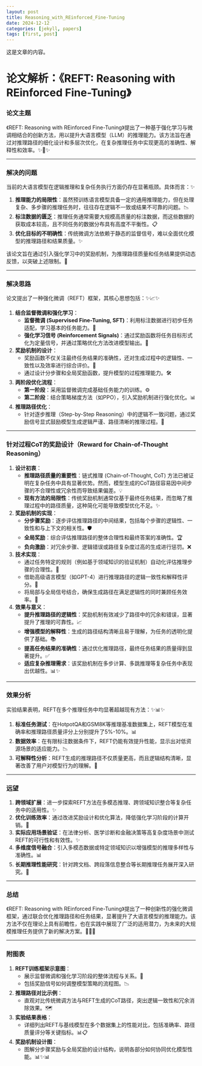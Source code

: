 ```yaml
---
layout: post
title: Reasoning_with_REinforced_Fine-Tuning
date: 2024-12-12
categories: [jekyll, papers]
tags: [first, post]
---
```


这是文章的内容。

# 论文解析：《REFT: Reasoning with REinforced Fine-Tuning》

### **论文主题**

《REFT: Reasoning with REinforced Fine-Tuning》提出了一种基于强化学习与微调相结合的创新方法，用以提升大语言模型（LLM）的推理能力。该方法旨在通过对推理路径的细化设计和多层次优化，在复杂推理任务中实现更高的准确性、解释性和效率。✨📘✨

---

### **解决的问题**

当前的大语言模型在逻辑推理和复杂任务执行方面仍存在显著瓶颈。具体而言：✨

1. **推理能力的局限性**：虽然预训练语言模型具备一定的通用推理能力，但在处理复杂、多步骤的推理任务时，往往存在逻辑不一致或结果不可靠的问题。📉
2. **标注数据的匮乏**：推理任务通常需要大规模高质量的标注数据，而这些数据的获取成本较高，且不同任务的数据分布具有高度不平衡性。📋
3. **优化目标的不明确性**：传统微调方法依赖于静态的监督信号，难以全面优化模型的推理路径和结果质量。✨

该论文旨在通过引入强化学习中的奖励机制，为推理路径质量和任务结果提供动态反馈，以突破上述限制。🚀

---

### **解决思路**

论文提出了一种强化微调（REFT）框架，其核心思想包括：✨📈✨

1. **结合监督微调和强化学习**：
    - **监督微调 (Supervised Fine-Tuning, SFT)**：利用标注数据进行初步任务适配，学习基本的任务能力。🎯
    - **强化学习信号 (Reinforcement Signals)**：通过奖励函数将任务目标形式化为定量信号，并通过策略优化方法改进模型输出。🎢
2. **奖励机制的设计**：
    - 奖励函数不仅关注最终任务结果的准确性，还对生成过程中的逻辑性、一致性以及效率进行综合评价。🎨
    - 通过设计分步骤和全局奖励函数，提升模型的过程推理能力。🛠️
3. **两阶段优化流程**：
    - **第一阶段**：采用监督微调完成基础任务能力的训练。⚙️
    - **第二阶段**：结合策略梯度方法（如PPO），引入奖励机制进行强化优化。📊
4. **推理路径优化**：
    - 针对逐步推理（Step-by-Step Reasoning）中的逻辑不一致问题，通过奖励信号显式鼓励模型生成逻辑严谨、路径清晰的推理过程。🌟

---

### **针对过程CoT的奖励设计（Reward for Chain-of-Thought Reasoning）**

1. **设计初衷**：
    - **推理路径质量的重要性**：链式推理 (Chain-of-Thought, CoT) 方法已被证明在复杂任务中具有显著优势。然而，模型生成的CoT路径容易因中间步骤的不合理性或冗余性而导致结果偏差。💡
    - **现有方法的局限性**：传统奖励机制通常仅基于最终任务结果，而忽略了推理过程中的路径质量，这种简化可能导致模型优化不足。✨
2. **奖励机制的实现**：
    - **分步骤奖励**：逐步评估推理路径的中间结果，包括每个步骤的逻辑性、一致性和与上下文的相关性。🛡️
    - **全局奖励**：综合评估推理路径的整体合理性和最终答案的准确性。🏆
    - **负向激励**：对冗余步骤、逻辑错误或路径复杂度过高的生成进行惩罚。❌
3. **技术实现**：
    - 通过任务特定的规则（例如基于领域知识的验证机制）自动化评估推理步骤的合理性。📜
    - 借助高级语言模型（如GPT-4）进行推理路径的逻辑一致性和解释性评分。🧠
    - 将局部与全局信号结合，确保生成路径在满足逻辑性的同时兼顾任务效率。🔧
4. **效果与意义**：
    - **提升推理路径的逻辑性**：奖励机制有效减少了路径中的冗余和错误，显著提升了推理的可靠性。📈
    - **增强模型的解释性**：生成的路径结构清晰且易于理解，为任务的透明化提供了基础。📚
    - **提高任务结果的准确性**：通过优化推理路径，最终任务结果的质量得到显著提升。✅
    - **适应复杂推理需求**：该奖励机制在多步计算、多跳推理等复杂任务中表现出优越性。📊✨

---

### **效果分析**

实验结果表明，REFT在多个推理任务中均显著超越现有方法：✨📊✨

1. **标准任务测试**：在HotpotQA和GSM8K等推理基准数据集上，REFT模型在准确率和推理路径质量评分上分别提升了5%-10%。📊
2. **数据效率**：在有限标注数据条件下，REFT仍能有效提升性能，显示出对低资源场景的适应能力。📉
3. **可解释性分析**：REFT生成的推理路径不仅质量更高，而且逻辑结构清晰，显著改善了用户对模型行为的理解。🌟

---

### **远望**

1. **跨领域扩展**：进一步探索REFT方法在多模态推理、跨领域知识整合等复杂任务中的适用性。✨
2. **优化训练效率**：通过改进奖励设计和优化算法，降低强化学习阶段的计算开销。🚀
3. **实际应用场景验证**：在法律分析、医学诊断和金融决策等高复杂度场景中测试REFT的可行性和有效性。✨
4. **多维度信号融合**：引入多模态数据或特定领域知识以增强模型的推理多样性与准确性。📊
5. **长期推理性能研究**：针对跨文档、跨段落信息整合等长期推理任务展开深入研究。🌟

---

### **总结**

《REFT: Reasoning with REinforced Fine-Tuning》提出了一种创新性的强化微调框架，通过联合优化推理路径和任务结果，显著提升了大语言模型的推理能力。该方法不仅在理论上具有前瞻性，也在实践中展现了广泛的适用潜力，为未来的大规模推理任务提供了新的解决方案。📘🌟📘

---

### **附图表**

1. **REFT训练框架示意图**：
    - 展示监督微调和强化学习阶段的整体流程与关系。🔄
    - 包括奖励信号如何调整模型策略的流程图。📉
2. **推理路径对比示例**：
    - 直观对比传统微调方法与REFT生成的CoT路径，突出逻辑一致性和冗余消除效果。🗺️
3. **实验结果表格**：
    - 详细列出REFT与基线模型在多个数据集上的性能对比，包括准确率、路径质量评分等关键指标。📊📋
4. **奖励机制设计图**：
    - 图解分步骤奖励与全局奖励的设计结构，说明各部分如何协同优化模型性能。📊✨📊